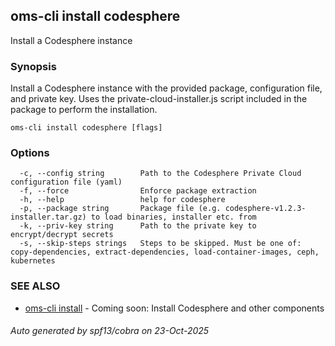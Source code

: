 ## oms-cli install codesphere

Install a Codesphere instance

### Synopsis

Install a Codesphere instance with the provided package, configuration file, and private key.
Uses the private-cloud-installer.js script included in the package to perform the installation.

```
oms-cli install codesphere [flags]
```

### Options

```
  -c, --config string        Path to the Codesphere Private Cloud configuration file (yaml)
  -f, --force                Enforce package extraction
  -h, --help                 help for codesphere
  -p, --package string       Package file (e.g. codesphere-v1.2.3-installer.tar.gz) to load binaries, installer etc. from
  -k, --priv-key string      Path to the private key to encrypt/decrypt secrets
  -s, --skip-steps strings   Steps to be skipped. Must be one of: copy-dependencies, extract-dependencies, load-container-images, ceph, kubernetes
```

### SEE ALSO

* [oms-cli install](oms-cli_install.md)	 - Coming soon: Install Codesphere and other components

###### Auto generated by spf13/cobra on 23-Oct-2025
